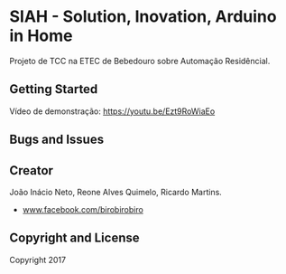 # SIAH - Solution, Inovation, Arduino in Home

Projeto de TCC na ETEC de Bebedouro sobre Automação Residêncial.

## Getting Started

Vídeo de demonstração: https://youtu.be/Ezt9RoWiaEo


## Bugs and Issues


## Creator

João Inácio Neto, Reone Alves Quimelo, Ricardo Martins.

* www.facebook.com/birobirobiro

## Copyright and License

Copyright 2017
